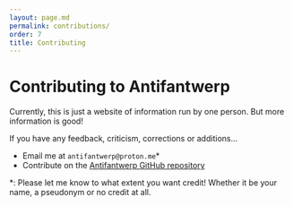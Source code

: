 ```yaml
---
layout: page.md
permalink: contributions/
order: 7
title: Contributing
---
```

# Contributing to Antifantwerp
Currently, this is just a website of information run by one person. But more information is good!

If you have any feedback, criticism, corrections or additions...
- Email me at `antifantwerp@proton.me`*
- Contribute on the [Antifantwerp GitHub repository](https://github.com/Antifantwerp/antifantwerp.github.io)

*: Please let me know to what extent you want credit! Whether it be your name, a pseudonym or no credit at all.
